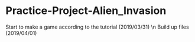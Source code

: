 # Practice-Project-Alien_Invasion

Start to make a game according to the tutorial (2019/03/31)
\n
Build up files (2019/04/01)
